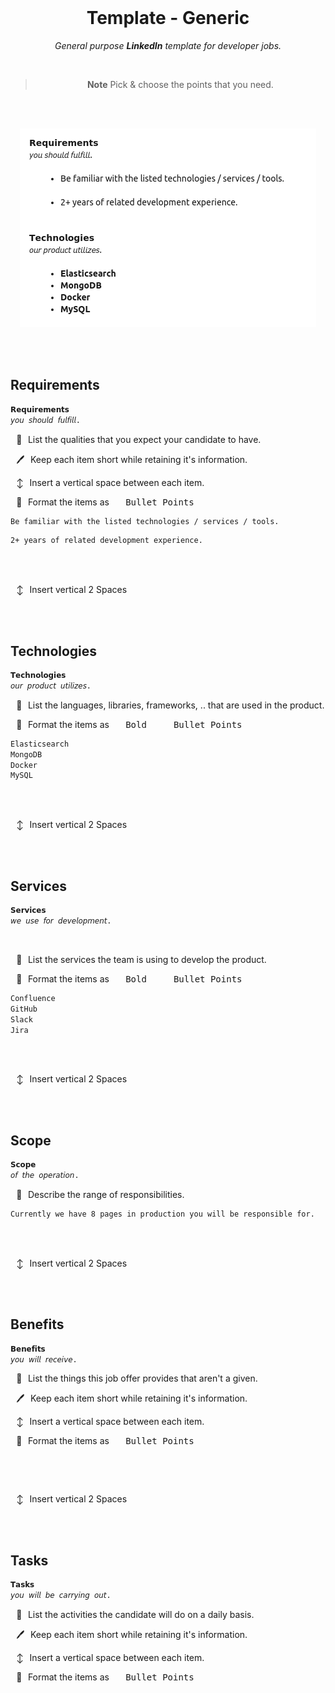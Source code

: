 
<br>

<div align = center>

# Template - Generic

*General purpose **LinkedIn** template for developer jobs.*

<br>

> **Note** Pick & choose the points that you need.


<br>
<br>

<img
    src = '../Assets/Template%20Generic.png'
    alt = 'Preview of the formatted template'
    title = 'Preview of how the template looks when formatted.'
/>

</div>
    
<br>
<br>

## Requirements

```txt
𝗥𝗲𝗾𝘂𝗶𝗿𝗲𝗺𝗲𝗻𝘁𝘀
𝘺𝘰𝘶 𝘴𝘩𝘰𝘶𝘭𝘥 𝘧𝘶𝘭𝘧𝘪𝘭𝘭.
```

  📝  List the qualities that you expect your candidate to have.

  🖊  Keep each item short while retaining it's information.

  ↕  Insert a vertical space between each item.

  🎨  Format the items as  <kbd>  Bullet Points  </kbd>

```txt
Be familiar with the listed technologies / services / tools.
```

```txt
2+ years of related development experience.
```

<br>
<br>

  ↕  Insert vertical 2 Spaces

<br>
<br>

## Technologies

```txt
𝗧𝗲𝗰𝗵𝗻𝗼𝗹𝗼𝗴𝗶𝗲𝘀
𝘰𝘶𝘳 𝘱𝘳𝘰𝘥𝘶𝘤𝘵 𝘶𝘵𝘪𝘭𝘪𝘻𝘦𝘴.
```

  📝  List the languages, libraries, frameworks, .. that are used in the product.

  🎨  Format the items as  <kbd>  Bold  </kbd>  <kbd>  Bullet Points  </kbd>

```txt
Elasticsearch
MongoDB
Docker
MySQL
```

<br>
<br>

  ↕  Insert vertical 2 Spaces

<br>
<br>

## Services

```txt
𝗦𝗲𝗿𝘃𝗶𝗰𝗲𝘀
𝘸𝘦 𝘶𝘴𝘦 𝘧𝘰𝘳 𝘥𝘦𝘷𝘦𝘭𝘰𝘱𝘮𝘦𝘯𝘵.
```

<br>

  📝  List the services the team is using to develop the product.

  🎨  Format the items as  <kbd>  Bold  </kbd>  <kbd>  Bullet Points  </kbd>

```txt
Confluence
GitHub
Slack
Jira
```

<br>
<br>

  ↕  Insert vertical 2 Spaces

<br>
<br>

## Scope

```txt
𝗦𝗰𝗼𝗽𝗲
𝘰𝘧 𝘵𝘩𝘦 𝘰𝘱𝘦𝘳𝘢𝘵𝘪𝘰𝘯.
```

  📝  Describe the range of responsibilities.

```txt
Currently we have 8 pages in production you will be responsible for.
```

<br>
<br>

  ↕  Insert vertical 2 Spaces

<br>
<br>

## Benefits

```txt
𝗕𝗲𝗻𝗲𝗳𝗶𝘁𝘀
𝘺𝘰𝘶 𝘸𝘪𝘭𝘭 𝘳𝘦𝘤𝘦𝘪𝘷𝘦.
```

  📝  List the things this job offer provides that aren't a given.

  🖊  Keep each item short while retaining it's information.

  ↕  Insert a vertical space between each item.

  🎨  Format the items as  <kbd>  Bullet Points  </kbd>

```txt

```

<br>
<br>

  ↕  Insert vertical 2 Spaces

<br>
<br>

## Tasks

```txt
𝗧𝗮𝘀𝗸𝘀
𝘺𝘰𝘶 𝘸𝘪𝘭𝘭 𝘣𝘦 𝘤𝘢𝘳𝘳𝘺𝘪𝘯𝘨 𝘰𝘶𝘵.
```

  📝  List the activities the candidate will do on a daily basis.

  🖊  Keep each item short while retaining it's information.

  ↕  Insert a vertical space between each item.

  🎨  Format the items as  <kbd>  Bullet Points  </kbd>

```txt

```

<br>


<!----------------------------------------------------------------------------->
